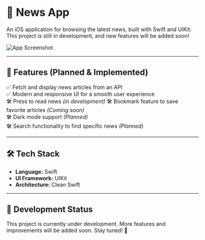 # 📰 News App

An iOS application for browsing the latest news, built with Swift and UIKit.  
This project is still in development, and new features will be added soon!  

![App Screenshot](https://github.com/user-attachments/assets/e1070b03-f6c2-4be9-96c1-ba391cca4e23)

---

## 🚀 Features (Planned & Implemented)
✅ Fetch and display news articles from an API  
✅ Modern and responsive UI for a smooth user experience  
🛠️ Press to read news *(in development)*
🛠️ Bookmark feature to save favorite articles *(Coming soon)*  
🛠️ Dark mode support *(Planned)*  
🛠️ Search functionality to find specific news *(Planned)*  

---

## 🛠️ Tech Stack
- **Language:** Swift  
- **UI Framework:** UIKit  
- **Architecture:** Clean Swift

---

## 🚧 Development Status
This project is currently under development. More features and improvements will be added soon. Stay tuned! 🚀  
